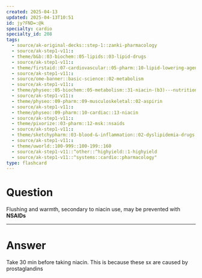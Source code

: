 ```yaml
---
created: 2025-04-13
updated: 2025-04-13T10:51
id: jy?FND=:@k
specialty: cardio
specialty_id: 208
tags:
  - source/ak-original-decks::step-1::zanki-pharmacology
  - source/ak-step1-v11::
  - theme/b&b::03-biochem::05-lipids::03-lipid-drugs
  - source/ak-step1-v11::
  - theme/firstaid::07-cardiovascular::05-pharm::10-lipid-lowering-agents::niacin
  - source/ak-step1-v11::
  - source/ome-banner::basic-science::02-metabolism
  - source/ak-step1-v11::
  - theme/physeo::05-biochem::05-metabolism::31-niacin-(b3)---nutrition
  - source/ak-step1-v11::
  - theme/physeo::09-pharm::09-musculoskeletal::02-aspirin
  - source/ak-step1-v11::
  - theme/physeo::09-pharm::10-cardiac::13-niacin
  - source/ak-step1-v11::
  - theme/pixorize::03-pharm::12-msk::nsaids
  - source/ak-step1-v11::
  - theme/sketchypharm::03-blood-&-inflammation::02-dyslipidemia-drugs::03-fibrates,-niacin
  - source/ak-step1-v11::
  - theme/uworld::100-999::100-199::160
  - source/ak-step1-v11::^other::^highyield::1-highyield
  - source/ak-step1-v11::^systems::cardio::pharmacology"
type: flashcard
---
```


# Question
Flushing and warmth, secondary to niacin use, may be prevented with **NSAIDs**

---

# Answer
Take 30 min before taking niacin.   This is because these sx are caused by prostaglandins